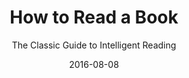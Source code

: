 ---
date: 2016-08-08
dateYear: 2016
isbn: 9781476790152
title: How to Read a Book
subtitle: The Classic Guide to Intelligent Reading
description: "Analyzes the art of reading and suggests ways to approach literary works, offering techniques for reading in specific literary genres ranging from fiction, poetry, and plays to scientific and philosophical works."
cover: cover-how-to-read-a-book.jpeg
coverGoogle: https://books.google.com/books/content?id=3QOZBAAAQBAJ&printsec=frontcover&img=1&zoom=1&edge=curl&source=gbs_api
pageCount: 448
authors:
- Mortimer J. Adler
- Charles Van Doren
publishers: Simon and Schuster
published: 2014-09-30
publishedYear: 2014
shelves:
- non-fiction
portfolioFeature: true
---